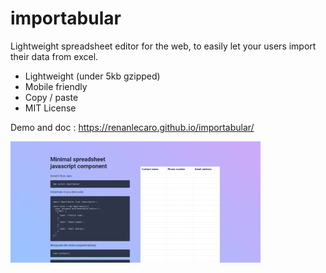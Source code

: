 # importabular

Lightweight spreadsheet editor for the web, to easily let your users import their data from excel.

-   Lightweight (under 5kb gzipped) 
-   Mobile friendly
-   Copy / paste
-   MIT License
 

Demo and doc : https://renanlecaro.github.io/importabular/

![Screenshot of the demo website](./src/demo/screenshot.jpg)

